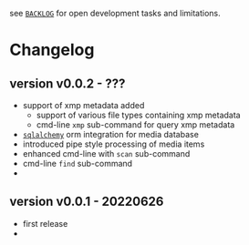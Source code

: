 
see [`BACKLOG`](https://github.com/kr-g/smog/blob/main/BACKLOG.md)
for open development tasks and limitations.


# Changelog

## version v0.0.2 - ???

- support of xmp metadata added
  - support of various file types containing xmp metadata
  - cmd-line `xmp` sub-command for query xmp metadata
- [`sqlalchemy`](https://www.sqlalchemy.org/) orm integration for media database
- introduced pipe style processing of media items
- enhanced cmd-line with `scan` sub-command
- cmd-line `find` sub-command 
- 


## version v0.0.1 - 20220626

- first release
- 